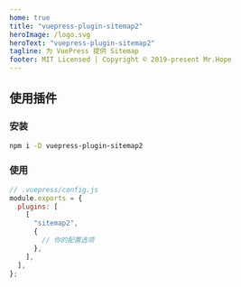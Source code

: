 ```yaml
---
home: true 
title: "vuepress-plugin-sitemap2"
heroImage: /logo.svg 
heroText: "vuepress-plugin-sitemap2"
tagline: 为 VuePress 提供 Sitemap 
footer: MIT Licensed | Copyright © 2019-present Mr.Hope
---
```


## 使用插件

### 安装

```bash
npm i -D vuepress-plugin-sitemap2
```

### 使用

```js
// .vuepress/config.js
module.exports = {
  plugins: [
    [
      "sitemap2",
      {
        // 你的配置选项
      },
    ],
  ],
};
```
